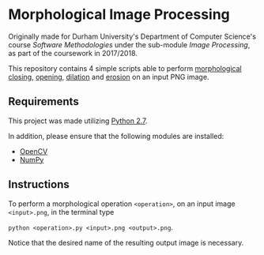 # Morphological Image Processing

Originally made for Durham University's Department of Computer Science's course _Software Methodologies_ under the sub-module _Image Processing_, as part of the coursework in 2017/2018.

This repository contains 4 simple scripts able to perform [morphological](https://en.wikipedia.org/wiki/Mathematical_morphology) [closing](https://en.wikipedia.org/wiki/Closing_(morphology)), [opening](https://en.wikipedia.org/wiki/Opening_(morphology)), [dilation](https://en.wikipedia.org/wiki/Dilation_(morphology)) and [erosion](https://en.wikipedia.org/wiki/Closing_(morphology)) on an input PNG image.

## Requirements

This project was made utilizing [Python 2.7](https://www.python.org/download/releases/2.7/).

In addition, please ensure that the following modules are installed:

-   [OpenCV](https://opencv.org/)
-   [NumPy](http://www.numpy.org/)

## Instructions

To perform a morphological operation `<operation>`, on an input image `<input>.png`, in the terminal type

`python <operation>.py <input>.png <output>.png`.

Notice that the desired name of the resulting output image is necessary.
